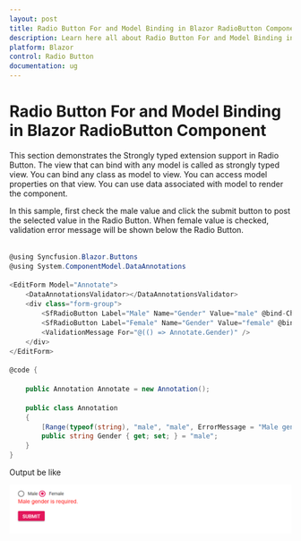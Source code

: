 ```yaml
---
layout: post
title: Radio Button For and Model Binding in Blazor RadioButton Component | Syncfusion
description: Learn here all about Radio Button For and Model Binding in Syncfusion Blazor RadioButton component and more.
platform: Blazor
control: Radio Button
documentation: ug
---
```


# Radio Button For and Model Binding in Blazor RadioButton Component

This section demonstrates the Strongly typed extension support in Radio Button. The view that can bind with any model is called as strongly typed view. You can bind any class as model to view. You can access model properties on that view. You can use data associated with model to render the component.

In this sample, first check the male value and click the submit button to post the selected value in the Radio Button. When female value is checked, validation error message will be shown below the Radio Button.

```csharp

@using Syncfusion.Blazor.Buttons
@using System.ComponentModel.DataAnnotations

<EditForm Model="Annotate">
    <DataAnnotationsValidator></DataAnnotationsValidator>
    <div class="form-group">
        <SfRadioButton Label="Male" Name="Gender" Value="male" @bind-Checked="@Annotate.Gender"></SfRadioButton>
        <SfRadioButton Label="Female" Name="Gender" Value="female" @bind-Checked="@Annotate.Gender"></SfRadioButton>
        <ValidationMessage For="@(() => Annotate.Gender)" />
    </div>
</EditForm>

@code {

    public Annotation Annotate = new Annotation();

    public class Annotation
    {
        [Range(typeof(string), "male", "male", ErrorMessage = "Male gender is required.")]
        public string Gender { get; set; } = "male";
    }
}

```

Output be like

![Radio Button Sample](./../images/rb-form.png)
